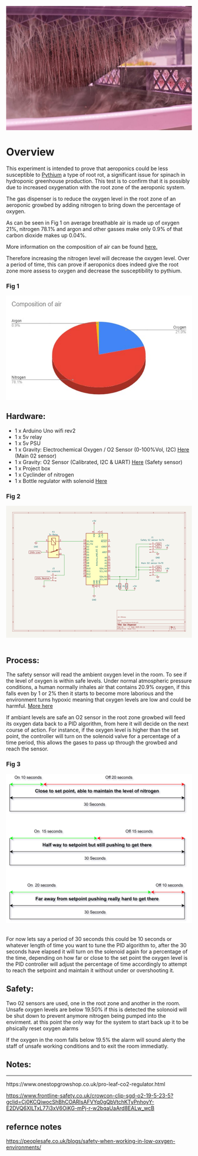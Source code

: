 <div align="center">
   <img src="https://github.com/jonathanw82/gas_dispensor/blob/main/media/mist.jpg" alt="mist image"/>
 </div>

# Overview
This experiment is intended to prove that aeroponics could be less susceptible to [Pythium](https://en.wikipedia.org/wiki/Pythium) a type of root rot, a significant issue for spinach in hydroponic greenhouse production. This test is to confirm that it is possibly due to increased oxygenation with the root zone of the aeroponic system.

The gas dispenser is to reduce the oxygen level in the root zone of an aeroponic growbed by adding nitrogen to bring down the percentage of oxygen.

As can be seen in Fig 1 on average breathable air is made up of oxygen 21%, nitrogen 78.1% and argon and other gasses make only 0.9% of that carbon dioxide makes up 0.04%. 

More information on the composition of air can be found [here.](https://en.wikipedia.org/wiki/Atmosphere_of_Earth)

Therefore increasing the nitrogen level will decrease the oxygen level. Over a period of time, this can prove if aeroponics does indeed give the root zone more assess to oxygen and decrease the susceptibility to pythium.

### Fig 1
<div align="center">
   <img src="https://github.com/jonathanw82/gas_dispensor/blob/main/media/piechart.jpg" alt="piechart"/>
 </div>


## Hardware:

* 1 x Arduino Uno wifi rev2
* 1 x 5v relay
* 1 x 5v PSU
* 1 x Gravity: Electrochemical Oxygen / O2 Sensor (0-100%Vol, I2C) [Here](https://www.dfrobot.com/product-2569.html) (Main 02 sensor) 
* 1 x Gravity: O2 Sensor (Calibrated, I2C & UART) [Here](https://thepihut.com/products/gravity-o2-sensor-calibrated-i2c-uart?variant=41620114866371&currency=GBP&utm_medium=product_sync&utm_source=google&utm_content=sag_organic&utm_campaign=sag_organic&gclid=CjwKCAjw586hBhBrEiwAQYEnHaFBwm7ZAKjgB-vlygECEoYnv8AqbQjYx805CCJuayE0CSrMo6SIVhoCAVIQAvD_BwE) (Safety sensor)
* 1 x Project box
* 1 x Cyclinder of nitrogen
* 1 x Bottle regulator with solenoid [Here](https://www.onestopgrowshop.co.uk/pro-leaf-co2-regulator.html)

### Fig 2
<div align="center">
   <img src="https://github.com/jonathanw82/gas_dispensor/blob/main/media/wiring.jpg" alt="schymatic"/>
 </div>
<br>

## Process:
The safety sensor will read the ambient oxygen level in the room. To see if the level of oxygen is within safe levels. Under normal atmospheric pressure conditions, a human normally inhales air that contains 20.9% oxygen, if this falls even by 1 or 2% then it starts to become more laborious and the environment turns hypoxic meaning that oxygen levels are low and could be harmful. [More here](#safety)

If ambiant levels are safe an O2 sensor in the root zone growbed will feed its oxygen data back to a PID algorithm, from here it will decide on the next course of action. For instance, if the oxygen level is higher than the set point, the controller will turn on the solenoid valve for a percentage of a time period, this allows the gases to pass up through the growbed and reach the sensor. 
<br>
### Fig 3
<div align="center">
   <img src="https://github.com/jonathanw82/gas_dispensor/blob/main/media/timeperiod.jpg" alt="time"/>
 </div>
<br>

For now lets say a period of 30 seconds this could be 10 seconds or whatever length of time you want to tune the PID algorithm to, after the 30 seconds have elapsed it will turn on the solenoid again for a percentage of the time, depending on how far or close to the set point the oxygen level is the PID controller will adjust the percentage of time accordingly to attempt to reach the setpoint and maintain it without under or overshooting it.

## Safety:

Two 02 sensors are used, one in the root zone and another in the room. Unsafe oxygen levels are below 19.50% if this is detected the solonoid will be shut down to prevent anymore nitrogen being pumped into the envirment. at this point the only way for the system to start back up it to be phsically reset
oxygen alarms

If the oxygen in the room falls below 19.5% the alarm will sound alerty the staff of unsafe working conditions and to exit the room immediatly.
## Notes:



<hr>
https://www.onestopgrowshop.co.uk/pro-leaf-co2-regulator.html





https://www.frontline-safety.co.uk/crowcon-clip-sgd-o2-19-5-23-5?gclid=Cj0KCQjwocShBhCOARIsAFVYq0gQbVtchKTyPnhoyY-E2DVQ6XILTxL77i3xV6OiKG-mPj-r-w2bqaUaArd8EALw_wcB

## refernce notes
https://peoplesafe.co.uk/blogs/safety-when-working-in-low-oxygen-environments/